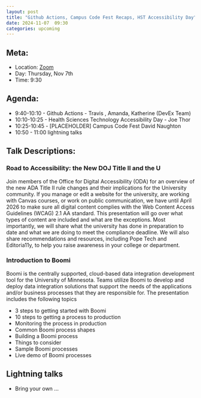 ```yaml
---
layout: post
title: "Github Actions, Campus Code Fest Recaps, HST Accessibility Day"
date: 2024-11-07  09:30
categories: upcoming
---
```


## Meta:

- Location: [Zoom](https://z.umn.edu/cpmstream)
- Day: Thursday, Nov 7th
- Time: 9:30

## Agenda:

- 9:40-10:10 - Github Actions - Travis , Amanda, Katherine (DevEx Team)
- 10:10-10:25 - Health Sciences Technology Accessibility Day - Joe Thor
- 10:25-10:45 - [PLACEHOLDER] Campus Code Fest David Naughton
- 10:50 - 11:00 lightning talks

## Talk Descriptions:

### Road to Accessibility: the New DOJ Title II and the U 
Join members of the Office for Digital Accessibility (ODA) for an overview of the new ADA Title II rule changes and their implications for the University community.
If you manage or edit a website for the university, are working with Canvas courses, or work on public communication, we have until April 2026 to make sure all 
digital content complies with the Web Content Access Guidelines (WCAG) 2.1 AA standard. This presentation will go over what types of content are included and what are the exceptions.
Most importantly, we will share what the university has done in preparation to date and what we are doing to meet the compliance deadline. We will also share recommendations and resources, 
including Pope Tech and Editoria11y, to help you raise awareness in your college or department.

### Introduction to Boomi
Boomi is the centrally supported, cloud-based data integration development tool for the University of Minnesota. Teams utilize Boomi to develop and deploy data 
integration solutions that support the needs of the applications and/or business processes that they are responsible for. The presentation includes the following topics

- 3 steps to getting started with Boomi
- 10 steps to getting a process to production
- Monitoring the process in production
- Common Boomi process shapes
- Building a Boomi process
- Things to consider
- Sample Boomi processes
- Live demo of Boomi processes


## Lightning talks
- Bring your own ...
